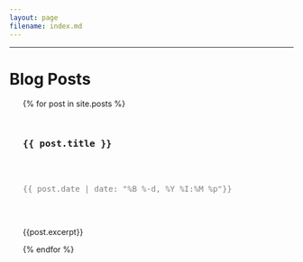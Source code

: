 ```yaml
---
layout: page
filename: index.md
---
```



<hr>
<h1> Blog Posts </h1>
<ul>
   {% for post in site.posts %}
    <pre>
       <h3 style ="margin = 0px; padding =0px;">{{ post.title }}</h3>
       <p style="color:#808080; margin = 0px; padding = 0px"><time datetime="{{ post.date | date: '%Y-%m-%d %H:%M' }}">{{ post.date | date: "%B %-d, %Y %I:%M %p"}}</time></p>
    </pre>
       <p>{{post.excerpt}}</p>
   {% endfor %}
</ul>

